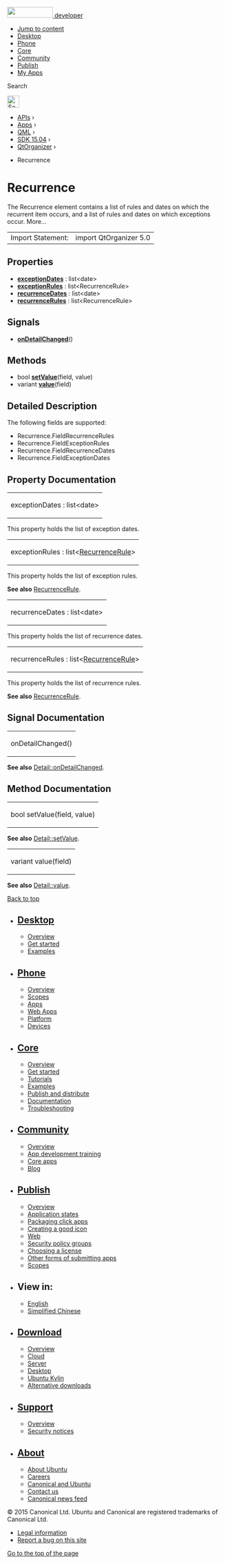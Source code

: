 <a href="https://developer.ubuntu.com/" class="logo-ubuntu"><img src="https://developer.ubuntu.com/assets/sites/ubuntu/latest/u/img/logos/logo-ubuntu-orange.svg" width="106" height="25" /> <span>developer</span></a>

-   [Jump to content](index.html#main-content)
-   [Desktop](https://developer.ubuntu.com/en/desktop/)
-   [Phone](https://developer.ubuntu.com/en/phone/)
-   [Core](https://developer.ubuntu.com/core)
-   [Community](https://developer.ubuntu.com/en/community/)
-   [Publish](https://developer.ubuntu.com/en/publish/)
-   [My Apps](https://myapps.developer.ubuntu.com/)

Search

<img src="https://developer.ubuntu.com/assets/sites/ubuntu/latest/u/img/search-white.svg" alt="Search" height="28" />

-   [APIs](../../../../index.html) ›
-   [Apps](../../../index.html) ›
-   [QML](../../index.html) ›
-   [SDK 15.04](../index.html) ›
-   [QtOrganizer](../QtOrganizer/index.html) ›

<!-- -->

-   Recurrence

Recurrence
==========

<span class="subtitle"></span>
The Recurrence element contains a list of rules and dates on which the recurrent item occurs, and a list of rules and dates on which exceptions occur. More...

|                   |                        |
|-------------------|------------------------|
| Import Statement: | import QtOrganizer 5.0 |

<span id="properties"></span>
Properties
----------

-   ****[exceptionDates](index.html#exceptionDates-prop)**** : list&lt;date&gt;
-   ****[exceptionRules](index.html#exceptionRules-prop)**** : list&lt;RecurrenceRule&gt;
-   ****[recurrenceDates](index.html#recurrenceDates-prop)**** : list&lt;date&gt;
-   ****[recurrenceRules](index.html#recurrenceRules-prop)**** : list&lt;RecurrenceRule&gt;

<span id="signals"></span>
Signals
-------

-   ****[onDetailChanged](index.html#onDetailChanged-signal)****()

<span id="methods"></span>
Methods
-------

-   bool ****[setValue](index.html#setValue-method)****(field, value)
-   variant ****[value](index.html#value-method)****(field)

<span id="details"></span>
Detailed Description
--------------------

The following fields are supported:

-   Recurrence.FieldRecurrenceRules
-   Recurrence.FieldExceptionRules
-   Recurrence.FieldRecurrenceDates
-   Recurrence.FieldExceptionDates

Property Documentation
----------------------

<table>
<colgroup>
<col width="100%" />
</colgroup>
<tbody>
<tr class="odd">
<td><p><span id="exceptionDates-prop"></span><span class="name">exceptionDates</span> : <span class="type">list</span>&lt;<span class="type">date</span>&gt;</p></td>
</tr>
</tbody>
</table>

This property holds the list of exception dates.

<table>
<colgroup>
<col width="100%" />
</colgroup>
<tbody>
<tr class="odd">
<td><p><span id="exceptionRules-prop"></span><span class="name">exceptionRules</span> : <span class="type">list</span>&lt;<span class="type"><a href="../QtOrganizer.RecurrenceRule/index.html">RecurrenceRule</a></span>&gt;</p></td>
</tr>
</tbody>
</table>

This property holds the list of exception rules.

**See also** [RecurrenceRule](../QtOrganizer.RecurrenceRule/index.html).

<table>
<colgroup>
<col width="100%" />
</colgroup>
<tbody>
<tr class="odd">
<td><p><span id="recurrenceDates-prop"></span><span class="name">recurrenceDates</span> : <span class="type">list</span>&lt;<span class="type">date</span>&gt;</p></td>
</tr>
</tbody>
</table>

This property holds the list of recurrence dates.

<table>
<colgroup>
<col width="100%" />
</colgroup>
<tbody>
<tr class="odd">
<td><p><span id="recurrenceRules-prop"></span><span class="name">recurrenceRules</span> : <span class="type">list</span>&lt;<span class="type"><a href="../QtOrganizer.RecurrenceRule/index.html">RecurrenceRule</a></span>&gt;</p></td>
</tr>
</tbody>
</table>

This property holds the list of recurrence rules.

**See also** [RecurrenceRule](../QtOrganizer.RecurrenceRule/index.html).

Signal Documentation
--------------------

<table>
<colgroup>
<col width="100%" />
</colgroup>
<tbody>
<tr class="odd">
<td><p><span id="onDetailChanged-signal"></span><span class="name">onDetailChanged</span>()</p></td>
</tr>
</tbody>
</table>

**See also** [Detail::onDetailChanged](../QtOrganizer.Detail/index.html#onDetailChanged-signal).

Method Documentation
--------------------

<table>
<colgroup>
<col width="100%" />
</colgroup>
<tbody>
<tr class="odd">
<td><p><span id="setValue-method"></span><span class="type">bool</span> <span class="name">setValue</span>(<span class="type">field</span>, <span class="type">value</span>)</p></td>
</tr>
</tbody>
</table>

**See also** [Detail::setValue](../QtOrganizer.Detail/index.html#setValue-method).

<table>
<colgroup>
<col width="100%" />
</colgroup>
<tbody>
<tr class="odd">
<td><p><span id="value-method"></span><span class="type">variant</span> <span class="name">value</span>(<span class="type">field</span>)</p></td>
</tr>
</tbody>
</table>

**See also** [Detail::value](../QtOrganizer.Detail/index.html#value-method).

[Back to top](index.html#)

-   [Desktop](https://developer.ubuntu.com/en/desktop/)
    ---------------------------------------------------

    -   [Overview](https://developer.ubuntu.com/en/desktop/)
    -   [Get started](http://snapcraft.io/?utm_source=developer.ubuntu.com&utm_medium=devportal&utm_term=snaps%20snapcraft%20desktop&utm_content=menu&utm_campaign=duc_snappers)
    -   [Examples](https://github.com/ubuntu/snappy-playpen)

-   [Phone](https://developer.ubuntu.com/en/phone/)
    -----------------------------------------------

    -   [Overview](https://developer.ubuntu.com/en/phone/)
    -   [Scopes](https://developer.ubuntu.com/en/phone/scopes/)
    -   [Apps](https://developer.ubuntu.com/en/phone/apps/)
    -   [Web Apps](https://developer.ubuntu.com/en/phone/web/)
    -   [Platform](https://developer.ubuntu.com/en/phone/platform/)
    -   [Devices](https://developer.ubuntu.com/en/phone/devices/)

-   [Core](https://developer.ubuntu.com/core)
    -----------------------------------------

    -   [Overview](https://developer.ubuntu.com/core)
    -   [Get started](https://developer.ubuntu.com/core/get-started)
    -   [Tutorials](https://developer.ubuntu.com/core/tutorials)
    -   [Examples](https://developer.ubuntu.com/core/examples)
    -   [Publish and distribute](https://developer.ubuntu.com/core/publish-and-distribute)
    -   [Documentation](https://developer.ubuntu.com/core/documentation)
    -   [Troubleshooting](https://developer.ubuntu.com/core/troubleshooting)

-   [Community](https://developer.ubuntu.com/en/community/)
    -------------------------------------------------------

    -   [Overview](https://developer.ubuntu.com/en/community/)
    -   [App development training](https://developer.ubuntu.com/en/community/training/)
    -   [Core apps](https://developer.ubuntu.com/en/community/core-apps/)
    -   [Blog](https://developer.ubuntu.com/en/community/blog/)

-   [Publish](https://developer.ubuntu.com/en/publish/)
    ---------------------------------------------------

    -   [Overview](https://developer.ubuntu.com/en/publish/)
    -   [Application states](https://developer.ubuntu.com/en/publish/application-states/)
    -   [Packaging click apps](https://developer.ubuntu.com/en/publish/packaging-click-apps/)
    -   [Creating a good icon](https://developer.ubuntu.com/en/publish/creating-a-good-icon/)
    -   [Web](https://developer.ubuntu.com/en/publish/web/)
    -   [Security policy groups](https://developer.ubuntu.com/en/publish/security-policy-groups/)
    -   [Choosing a license](https://developer.ubuntu.com/en/publish/choosing-a-license/)
    -   [Other forms of submitting apps](https://developer.ubuntu.com/en/publish/other-forms-of-submitting-apps/)
    -   [Scopes](https://developer.ubuntu.com/en/publish/scopes/)

-   View in:
    --------

    -   [English](index.html "Change to language: English")
    -   [Simplified Chinese](index.html "Change to language: Simplified Chinese")

-   [Download](http://ubuntu.com/download/)
    ---------------------------------------

    -   [Overview](http://ubuntu.com/download)
    -   [Cloud](http://ubuntu.com/download/cloud)
    -   [Server](http://ubuntu.com/download/server)
    -   [Desktop](http://ubuntu.com/download/desktop)
    -   [Ubuntu Kylin](http://ubuntu.com/download/ubuntu-kylin)
    -   [Alternative downloads](http://ubuntu.com/download/alternative-downloads)

-   [Support](http://ubuntu.com/support/)
    -------------------------------------

    -   [Overview](http://ubuntu.com/support)
    -   [Security notices](http://www.ubuntu.com/usn/)

-   [About](http://ubuntu.com/about/)
    ---------------------------------

    -   [About Ubuntu](http://ubuntu.com/about/about-ubuntu)
    -   [Careers](http://www.canonical.com/careers)
    -   [Canonical and Ubuntu](http://ubuntu.com/about/canonical-and-ubuntu)
    -   [Contact us](http://ubuntu.com/about/contact-us)
    -   [Canonical news feed](http://insights.ubuntu.com/feed/)

© 2015 Canonical Ltd. Ubuntu and Canonical are registered trademarks of Canonical Ltd.

-   [Legal information](http://www.ubuntu.com/legal)
-   [Report a bug on this site](https://bugs.launchpad.net/developer-ubuntu-com/)

<span class="accessibility-aid">[Go to the top of the page](index.html#)</span>

